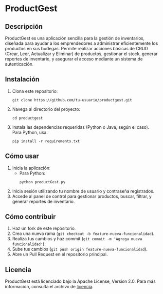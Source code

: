 
# ProductGest

## Descripción
ProductGest es una aplicación sencilla para la gestión de inventarios, diseñada para ayudar a los emprendedores a administrar eficientemente los productos en sus bodegas. Permite realizar acciones básicas de CRUD (Crear, Leer, Actualizar y Eliminar) de productos, gestionar el stock, generar reportes de inventario, y asegurar el acceso mediante un sistema de autenticación.

## Instalación
1. Clona este repositorio:  
   ```
   git clone https://github.com/tu-usuario/productgest.git
   ```
2. Navega al directorio del proyecto:
   ```
   cd productgest
   ```
3. Instala las dependencias requeridas (Python o Java, según el caso). Para Python, usa:
   ```
   pip install -r requirements.txt
   ```

## Cómo usar
1. Inicia la aplicación:
   - Para Python:
     ```
     python productGest.py
     ```
2. Inicia sesión utilizando tu nombre de usuario y contraseña registrados.
3. Accede al panel de control para gestionar productos, buscar, filtrar, y generar reportes de inventario.

## Cómo contribuir
1. Haz un fork de este repositorio.
2. Crea una nueva rama (`git checkout -b feature-nueva-funcionalidad`).
3. Realiza tus cambios y haz commit (`git commit -m 'Agrega nueva funcionalidad'`).
4. Sube tus cambios (`git push origin feature-nueva-funcionalidad`).
5. Abre un Pull Request en el repositorio principal.

## Licencia
ProductGest está licenciado bajo la Apache License, Version 2.0. Para más información, consulta el archivo de [licencia](https://www.apache.org/licenses/LICENSE-2.0).

